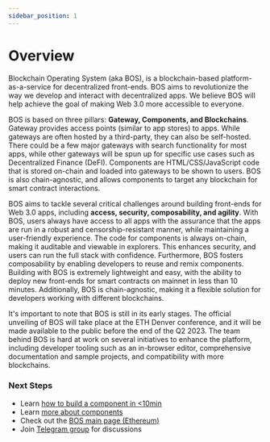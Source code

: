 ```yaml
---
sidebar_position: 1
---
```


# Overview

Blockchain Operating System (aka BOS), is a blockchain-based platform-as-a-service for decentralized front-ends. BOS aims to revolutionize the way we develop and interact with decentralized apps. We believe BOS will help achieve the goal of making Web 3.0 more accessible to everyone.

BOS is based on three pillars: **Gateway, Components, and Blockchains**. Gateway provides access points (similar to app stores) to apps. While gateways are often hosted by a third-party, they can also be self-hosted. There could be a few major gateways with search functionality for most apps, while other gateways will be spun up for specific use cases such as Decentralized Finance (DeFI). Components are HTML/CSS/JavaScript code that is stored on-chain and loaded into gateways to be shown to users. BOS is also chain-agnostic, and allows components to target any blockchain for smart contract interactions.

BOS aims to tackle several critical challenges around building front-ends for Web 3.0 apps, including **access, security, composability, and agility**. With BOS, users always have access to all apps with the assurance that the apps are run in a robust and censorship-resistant manner, while maintaining a user-friendly experience. The code for components is always on-chain, making it auditable and viewable in explorers. This enhances security, and users can run the full stack with confidence. Furthermore, BOS fosters composability by enabling developers to reuse and remix components. Building with BOS is extremely lightweight and easy, with the ability to deploy new front-ends for smart contracts on mainnet in less than 10 minutes. Additionally, BOS is chain-agnostic, making it a flexible solution for developers working with different blockchains.

It's important to note that BOS is still in its early stages. The official unveiling of BOS will take place at the ETH Denver conference, and it will be made available to the public before the end of the Q2 2023. The team behind BOS is hard at work on several initiatives to enhance the platform, including developer tooling such as an in-browser editor, comprehensive documentation and sample projects, and compatibility with more blockchains.

### Next Steps

* Learn [how to build a component in &lt;10min](./Tutorials/hello-world.md)
* Learn [more about components](components.md)
* Check out the [BOS main page (Ethereum)](https://bos.gg)
* Join [Telegram group](https://t.me/+ARDO0IPdsr43ZjAx) for discussions